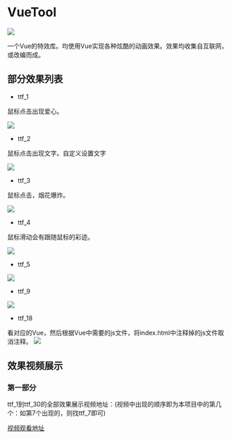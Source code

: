 # VueTool

![](https://img-blog.csdnimg.cn/5f325b18c1fc4feeb7f31bbccd290096.png)

一个Vue的特效库。均使用Vue实现各种炫酷的动画效果。效果均收集自互联网，或改编而成。

## 部分效果列表

- ttf_1

鼠标点击出现爱心。

![](https://img-blog.csdnimg.cn/335ff5fd42e849c0bbd878ae4a02562b.gif)


- ttf_2

鼠标点击出现文字。自定义设置文字

![](https://img-blog.csdnimg.cn/1ec76df2b085488da0aa4fa7bcb4b7d9.gif)

- ttf_3

鼠标点击，烟花爆炸。

![](https://img-blog.csdnimg.cn/b64b3cc0e1d24a5b8d8d3b0b78b4df7e.gif)


- ttf_4

鼠标滑动会有跟随鼠标的彩迹。

![](https://img-blog.csdnimg.cn/5507db6e39c54f30839086e1ac2632f6.gif)

- ttf_5

![](https://img-blog.csdnimg.cn/c6716408a28c4daab518472053c88639.gif)



- ttf_9

![](https://img-blog.csdnimg.cn/084c8d650d464d95a974d658acdb4e5a.gif)

- ttf_18

看对应的Vue，然后根据Vue中需要的js文件，将index.html中注释掉的js文件取消注释。
![](https://img-blog.csdnimg.cn/578ce7fc099e4539b9a8249df2d33aef.gif)


## 效果视频展示

### 第一部分
ttf_1到ttf_30的全部效果展示视频地址：(视频中出现的顺序即为本项目中的第几个：如第7个出现的，则找ttf_7即可)

[视频观看地址](https://www.bilibili.com/video/bv1P5411m7VP)







